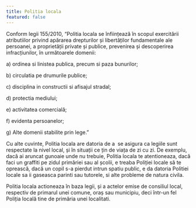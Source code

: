 ```yaml
---
title: Politia locala
featured: false
---
```

Conform legii 155/2010, “Politia locala se înființează în scopul exercitării atributiilor privind apărarea drepturilor și libertăților fundamentale ale persoanei, a proprietății private și publice, prevenirea și descoperirea infracțiunilor, în următoarele domenii:

a) ordinea si linistea publica, precum si paza bunurilor;

b) circulatia pe drumurile publice;

c) disciplina in constructii si afisajul stradal;

d) protectia mediului;

e) activitatea comercială;

f) evidenta persoanelor;

g) Alte domenii stabilite prin lege.”



Cu alte cuvinte, Politia locala are datoria de a  se asigura ca legiile sunt respectate la nivel local, și în situații ce țin de viața de zi cu zi. De exemplu, dacă ai aruncat gunoaie unde nu trebuie, Politia locala te atentioneaza, dacă faci un graffiti pe zidul primăriei sau al școlii, e treaba Poliției locale să te oprească, dacă un copil s-a pierdut intrun spatiu public, e da datoria Politiei locale sa ii gaseasca parinti sau tutorele, si alte probleme de natura civila. 

Politia locala actioneaza în baza legii, și a actelor emise de consiliul local, respectiv de primarul unei comune, oraș sau municipiu, deci într-un fel Poliția locală tine de primăria unei localitati.